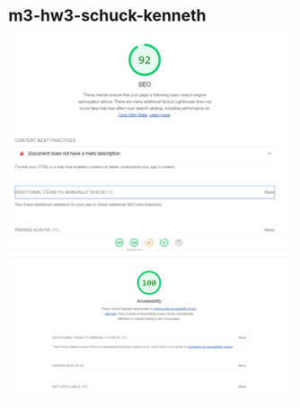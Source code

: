 # m3-hw3-schuck-kenneth
![SEO Findings](seofindings.jpg)
![Accessibility Findings](accessfindings.jpg)
